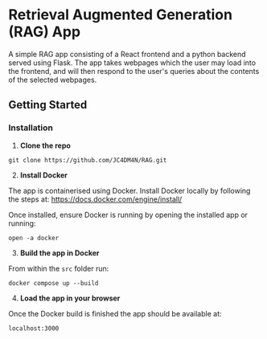 # Retrieval Augmented Generation (RAG) App

A simple RAG app consisting of a React frontend and a python backend served using Flask. The app takes webpages which the user may load into the frontend, and will then respond to the user's queries about the contents of the selected webpages.

## Getting Started

### Installation

1. <b>Clone the repo</b>
```
git clone https://github.com/JC4DM4N/RAG.git
```
2. <b>Install Docker</b>

The app is containerised using Docker. Install Docker locally by following the steps at: https://docs.docker.com/engine/install/

Once installed, ensure Docker is running by opening the installed app or running:
```
open -a docker
```

3. <b>Build the app in Docker</b>

From within the ```src``` folder run: 
```
docker compose up --build
```

4. <b>Load the app in your browser</b>

Once the Docker build is finished the app should be available at:
```commandline
localhost:3000
```
